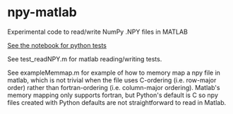 # npy-matlab

Experimental code to read/write NumPy .NPY files in MATLAB

[See the notebook for python tests](npy.ipynb)

See test_readNPY.m for matlab reading/writing tests. 

See exampleMemmap.m for example of how to memory map a npy file in matlab, which is not trivial when the file uses C-ordering (i.e. row-major order) rather than fortran-ordering (i.e. column-major ordering). Matlab's memory mapping only supports fortran, but Python's default is C so npy files created with Python defaults are not straightforward to read in Matlab. 
